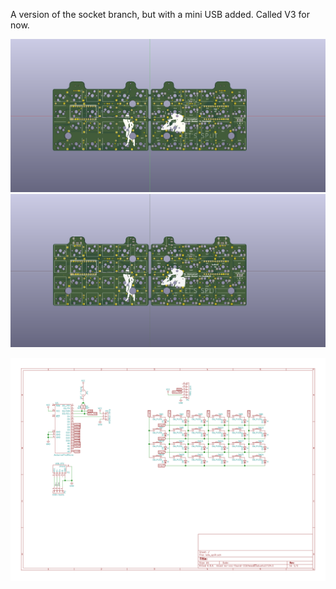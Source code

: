 A version of the socket branch, but with a mini USB added. Called V3 for now.

![Image of front side of panel](/lets_split/Panel/lets_split-RL-panel-top.png)
![Image of bottom side of panel](/lets_split/Panel/lets_split-RL-panel-bot.png)

[![Schematic](lets_split/lets_split.svg)](lets_split/lets_split.svg?sanitize=true)
